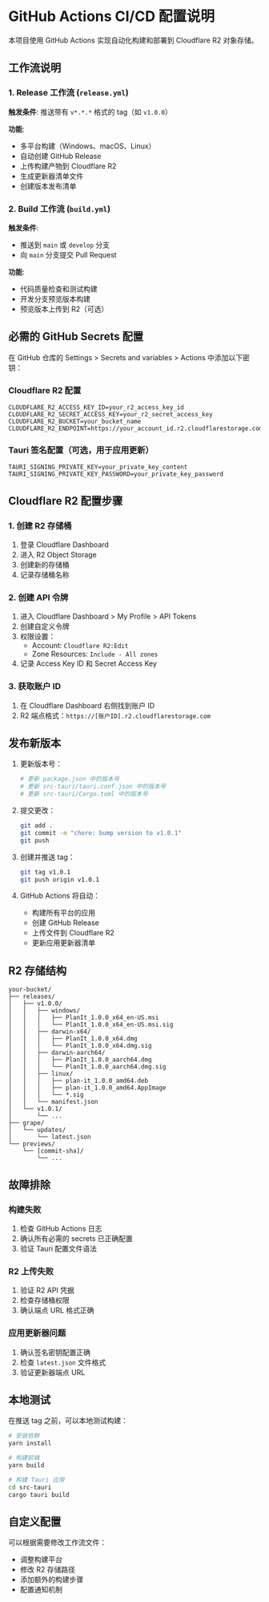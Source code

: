 # GitHub Actions CI/CD 配置说明

本项目使用 GitHub Actions 实现自动化构建和部署到 Cloudflare R2 对象存储。

## 工作流说明

### 1. Release 工作流 (`release.yml`)

**触发条件**: 推送带有 `v*.*.*` 格式的 tag（如 `v1.0.0`）

**功能**:
- 多平台构建（Windows、macOS、Linux）
- 自动创建 GitHub Release
- 上传构建产物到 Cloudflare R2
- 生成更新器清单文件
- 创建版本发布清单

### 2. Build 工作流 (`build.yml`)

**触发条件**: 
- 推送到 `main` 或 `develop` 分支
- 向 `main` 分支提交 Pull Request

**功能**:
- 代码质量检查和测试构建
- 开发分支预览版本构建
- 预览版本上传到 R2（可选）

## 必需的 GitHub Secrets 配置

在 GitHub 仓库的 Settings > Secrets and variables > Actions 中添加以下密钥：

### Cloudflare R2 配置
```
CLOUDFLARE_R2_ACCESS_KEY_ID=your_r2_access_key_id
CLOUDFLARE_R2_SECRET_ACCESS_KEY=your_r2_secret_access_key
CLOUDFLARE_R2_BUCKET=your_bucket_name
CLOUDFLARE_R2_ENDPOINT=https://your_account_id.r2.cloudflarestorage.com
```

### Tauri 签名配置（可选，用于应用更新）
```
TAURI_SIGNING_PRIVATE_KEY=your_private_key_content
TAURI_SIGNING_PRIVATE_KEY_PASSWORD=your_private_key_password
```

## Cloudflare R2 配置步骤

### 1. 创建 R2 存储桶
1. 登录 Cloudflare Dashboard
2. 进入 R2 Object Storage
3. 创建新的存储桶
4. 记录存储桶名称

### 2. 创建 API 令牌
1. 进入 Cloudflare Dashboard > My Profile > API Tokens
2. 创建自定义令牌
3. 权限设置：
   - Account: `Cloudflare R2:Edit`
   - Zone Resources: `Include - All zones`
4. 记录 Access Key ID 和 Secret Access Key

### 3. 获取账户 ID
1. 在 Cloudflare Dashboard 右侧找到账户 ID
2. R2 端点格式：`https://[账户ID].r2.cloudflarestorage.com`

## 发布新版本

1. 更新版本号：
   ```bash
   # 更新 package.json 中的版本号
   # 更新 src-tauri/tauri.conf.json 中的版本号
   # 更新 src-tauri/Cargo.toml 中的版本号
   ```

2. 提交更改：
   ```bash
   git add .
   git commit -m "chore: bump version to v1.0.1"
   git push
   ```

3. 创建并推送 tag：
   ```bash
   git tag v1.0.1
   git push origin v1.0.1
   ```

4. GitHub Actions 将自动：
   - 构建所有平台的应用
   - 创建 GitHub Release
   - 上传文件到 Cloudflare R2
   - 更新应用更新器清单

## R2 存储结构

```
your-bucket/
├── releases/
│   ├── v1.0.0/
│   │   ├── windows/
│   │   │   ├── PlanIt_1.0.0_x64_en-US.msi
│   │   │   └── PlanIt_1.0.0_x64_en-US.msi.sig
│   │   ├── darwin-x64/
│   │   │   ├── PlanIt_1.0.0_x64.dmg
│   │   │   └── PlanIt_1.0.0_x64.dmg.sig
│   │   ├── darwin-aarch64/
│   │   │   ├── PlanIt_1.0.0_aarch64.dmg
│   │   │   └── PlanIt_1.0.0_aarch64.dmg.sig
│   │   ├── linux/
│   │   │   ├── plan-it_1.0.0_amd64.deb
│   │   │   ├── plan-it_1.0.0_amd64.AppImage
│   │   │   └── *.sig
│   │   └── manifest.json
│   └── v1.0.1/
│       └── ...
├── grape/
│   └── updates/
│       └── latest.json
└── previews/
    └── [commit-sha]/
        └── ...
```

## 故障排除

### 构建失败
1. 检查 GitHub Actions 日志
2. 确认所有必需的 secrets 已正确配置
3. 验证 Tauri 配置文件语法

### R2 上传失败
1. 验证 R2 API 凭据
2. 检查存储桶权限
3. 确认端点 URL 格式正确

### 应用更新器问题
1. 确认签名密钥配置正确
2. 检查 `latest.json` 文件格式
3. 验证更新器端点 URL

## 本地测试

在推送 tag 之前，可以本地测试构建：

```bash
# 安装依赖
yarn install

# 构建前端
yarn build

# 构建 Tauri 应用
cd src-tauri
cargo tauri build
```

## 自定义配置

可以根据需要修改工作流文件：
- 调整构建平台
- 修改 R2 存储路径
- 添加额外的构建步骤
- 配置通知机制